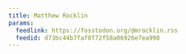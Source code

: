 ```yaml
---
title: Matthew Rocklin
params:
  feedlink: https://fosstodon.org/@mrocklin.rss
  feedid: d73bc44b7faf8f72f58a06926e7ea998
---
```

